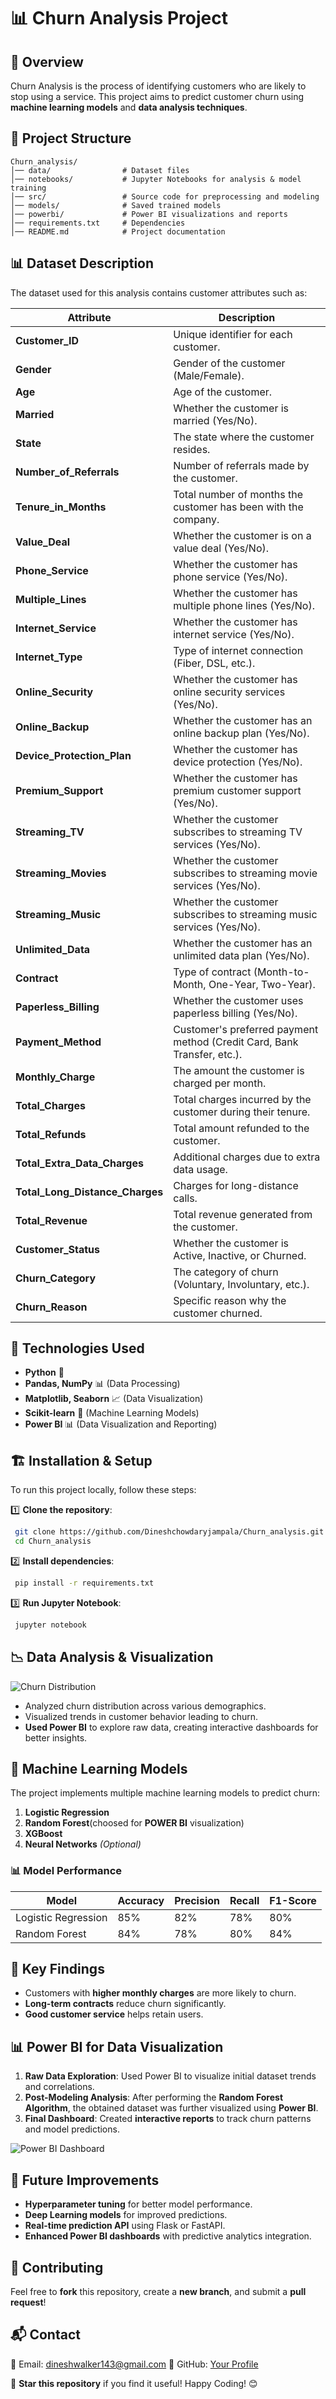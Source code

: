 # 📊 Churn Analysis Project

## 📌 Overview
Churn Analysis is the process of identifying customers who are likely to stop using a service. This project aims to predict customer churn using **machine learning models** and **data analysis techniques**.

## 📂 Project Structure
```
Churn_analysis/
│── data/                # Dataset files
│── notebooks/           # Jupyter Notebooks for analysis & model training
│── src/                 # Source code for preprocessing and modeling
│── models/              # Saved trained models
│── powerbi/             # Power BI visualizations and reports
│── requirements.txt     # Dependencies
│── README.md            # Project documentation
```

## 📊 Dataset Description
The dataset used for this analysis contains customer attributes such as:

| **Attribute**                  | **Description** |
|--------------------------------|---------------|
| **Customer_ID**               | Unique identifier for each customer. |
| **Gender**                    | Gender of the customer (Male/Female). |
| **Age**                        | Age of the customer. |
| **Married**                    | Whether the customer is married (Yes/No). |
| **State**                      | The state where the customer resides. |
| **Number_of_Referrals**        | Number of referrals made by the customer. |
| **Tenure_in_Months**           | Total number of months the customer has been with the company. |
| **Value_Deal**                 | Whether the customer is on a value deal (Yes/No). |
| **Phone_Service**              | Whether the customer has phone service (Yes/No). |
| **Multiple_Lines**             | Whether the customer has multiple phone lines (Yes/No). |
| **Internet_Service**           | Whether the customer has internet service (Yes/No). |
| **Internet_Type**              | Type of internet connection (Fiber, DSL, etc.). |
| **Online_Security**            | Whether the customer has online security services (Yes/No). |
| **Online_Backup**              | Whether the customer has an online backup plan (Yes/No). |
| **Device_Protection_Plan**     | Whether the customer has device protection (Yes/No). |
| **Premium_Support**            | Whether the customer has premium customer support (Yes/No). |
| **Streaming_TV**               | Whether the customer subscribes to streaming TV services (Yes/No). |
| **Streaming_Movies**           | Whether the customer subscribes to streaming movie services (Yes/No). |
| **Streaming_Music**            | Whether the customer subscribes to streaming music services (Yes/No). |
| **Unlimited_Data**             | Whether the customer has an unlimited data plan (Yes/No). |
| **Contract**                   | Type of contract (Month-to-Month, One-Year, Two-Year). |
| **Paperless_Billing**          | Whether the customer uses paperless billing (Yes/No). |
| **Payment_Method**             | Customer's preferred payment method (Credit Card, Bank Transfer, etc.). |
| **Monthly_Charge**             | The amount the customer is charged per month. |
| **Total_Charges**              | Total charges incurred by the customer during their tenure. |
| **Total_Refunds**              | Total amount refunded to the customer. |
| **Total_Extra_Data_Charges**   | Additional charges due to extra data usage. |
| **Total_Long_Distance_Charges** | Charges for long-distance calls. |
| **Total_Revenue**              | Total revenue generated from the customer. |
| **Customer_Status**            | Whether the customer is Active, Inactive, or Churned. |
| **Churn_Category**             | The category of churn (Voluntary, Involuntary, etc.). |
| **Churn_Reason**               | Specific reason why the customer churned. |


## 🚀 Technologies Used
- **Python** 🐍
- **Pandas, NumPy** 📊 (Data Processing)
- **Matplotlib, Seaborn** 📈 (Data Visualization)
- **Scikit-learn** 🤖 (Machine Learning Models)
- **Power BI** 📊 (Data Visualization and Reporting)

## 🏗️ Installation & Setup
To run this project locally, follow these steps:

1️⃣ **Clone the repository**:
```sh
 git clone https://github.com/Dineshchowdaryjampala/Churn_analysis.git
 cd Churn_analysis
```

2️⃣ **Install dependencies**:
```sh
 pip install -r requirements.txt
```

3️⃣ **Run Jupyter Notebook**:
```sh
 jupyter notebook
```

## 📉 Data Analysis & Visualization
![Churn Distribution](https://github.com/Dineshchowdaryjampala/Churn_analysis./blob/ac74da0bf8a97f936cae3a869e0f5ed928ac40f7/Images/Dashboard%20of%20Summary%20Data.png)

- Analyzed churn distribution across various demographics.
- Visualized trends in customer behavior leading to churn.
- **Used Power BI** to explore raw data, creating interactive dashboards for better insights.

## 🤖 Machine Learning Models
The project implements multiple machine learning models to predict churn:
1. **Logistic Regression**
2. **Random Forest**(choosed for **POWER BI** visualization)
3. **XGBoost** 
4. **Neural Networks** *(Optional)*

### 📊 Model Performance
| Model | Accuracy | Precision | Recall | F1-Score |
|--------|----------|-----------|--------|----------|
| Logistic Regression | 85% | 82% | 78% | 80% |
| Random Forest | 84% | 78% | 80% | 84% |

## 📜 Key Findings
- Customers with **higher monthly charges** are more likely to churn.
- **Long-term contracts** reduce churn significantly.
- **Good customer service** helps retain users.

## 📊 Power BI for Data Visualization
1. **Raw Data Exploration**: Used Power BI to visualize initial dataset trends and correlations.
2. **Post-Modeling Analysis**: After performing the **Random Forest Algorithm**, the obtained dataset was further visualized using **Power BI**.
3. **Final Dashboard**: Created **interactive reports** to track churn patterns and model predictions.

![Power BI Dashboard](https://github.com/Dineshchowdaryjampala/Churn_analysis./blob/ca80762b7259ffee230fd6744fb84c1d3534ce7f/Images/Summary%20of%20Predicted%20Data.png)

## 📌 Future Improvements
- **Hyperparameter tuning** for better model performance.
- **Deep Learning models** for improved predictions.
- **Real-time prediction API** using Flask or FastAPI.
- **Enhanced Power BI dashboards** with predictive analytics integration.

## 📢 Contributing
Feel free to **fork** this repository, create a **new branch**, and submit a **pull request**!

## 📬 Contact
📧 Email: dineshwalker143@gmail.com
🔗 GitHub: [Your Profile](https://github.com/Dineshchowdaryjampala)

🚀 **Star this repository** if you find it useful! Happy Coding! 😊
